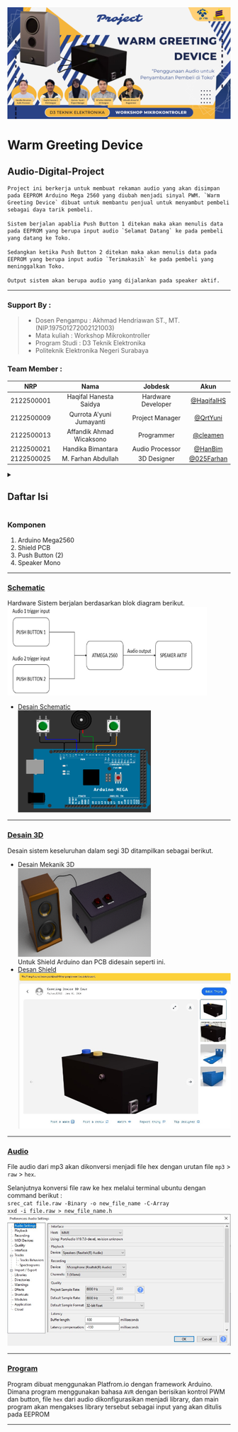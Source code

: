 <img src="assets/WARM_GREETING_DEVICE.png">

# Warm Greeting Device
## Audio-Digital-Project

    Project ini berkerja untuk membuat rekaman audio yang akan disimpan pada EEPROM Arduino Mega 2560 yang diubah menjadi sinyal PWM. `Warm Greeting Device` dibuat untuk membantu penjual untuk menyambut pembeli sebagai daya tarik pembeli.
    
    Sistem berjalan apablia Push Button 1 ditekan maka akan menulis data pada EEPROM yang berupa input audio `Selamat Datang` ke pada pembeli yang datang ke Toko. 
    
    Sedangkan ketika Push Button 2 ditekan maka akan menulis data pada EEPROM yang berupa input audio `Terimakasih` ke pada pembeli yang meninggalkan Toko. 
    
    Output sistem akan berupa audio yang dijalankan pada speaker aktif.
---

### Support By :
>- Dosen Pengampu : Akhmad Hendriawan ST., MT. (NIP.197501272002121003)
>- Mata kuliah : Workshop Mikrokontroller
>- Program Studi : D3 Teknik Elektronika
>- Politeknik Elektronika Negeri Surabaya<br>

### Team Member :
|      NRP      |       Nama      |    Jobdesk    |   Akun |
| :-----------:|:----------------:| :------------:| :-----:|
| 2122500001    | Haqifal Hanesta Saidya | Hardware Developer       | [@HaqifalHS](https://github.com/HaqifalHS)
| 2122500009    | Qurrota A'yuni Jumayanti        |   Project Manager | [@QrtYuni](https://github.com/QrtYuni)
| 2122500013    | Affandik Ahmad Wicaksono        |    Programmer      | [@cleamen](https://github.com/cleamen)
| 2122500021    | Handika Bimantara               | Audio Processor | [@HanBim](https://github.com/hanbima21)
| 2122500025    | M. Farhan Abdullah              | 3D Designer     | [@025Farhan](https://github.com/025Farhan)


<details>
  <summary><strong><h2>Daftar Isi</h2></strong></summary>
  <ul>
    <li><a href="#warm-greeting-device">Deskripsi Project</a></li>
    <li><a href="#support-by">Support</a></li>
    <li><a href="#team-member">Team Member</a></li>
    <li><a href="#daftar-isi">Daftar Isi</a></li>
    <li><a href="#komponen">Komponen</a></li>
    <li><a href="#schematic">Schematic</a></li>
    <li><a href="#desain-3d">3D Desain</a></li>
    <li><a href="#audio">Audio</a></li>
    <li><a href="#program">Program</a></li>
  </ul>

  </ul>
</details>

### Komponen
1. Arduino Mega2560
2. Shield PCB
3. Push Button (2)
4. Speaker Mono
--- 
### [Schematic](Schematic/Readme.md)
Hardware Sistem berjalan berdasarkan blok diagram berikut.
<img src="assets/Blok_Diagram_Sistem.jpg" width="450" height="200"><br>
- [Desain Schematic](Schematic/Schematic.pdf)<br>
  <img src="assets/schematic.png" width="300" height="230">

---
### [Desain 3D](3D/Readme.md)
Desain sistem keseluruhan dalam segi 3D ditampilkan sebagai berikut.
- Desain Mekanik 3D<br>
  <img src="assets/Mekanik.png" width="300" height="200"><br>
Untuk Shield Arduino dan PCB didesain seperti ini.
- [Desan Shield](3D/Desain_stl.rar)<br>
[![Cara Pembuatan 3D Shied Ardduino](3D/assets/Thingivers_3d.jpg)](https://youtu.be/owjvlIGOzr0?feature=shared)

---

### [Audio](Audio/Readme.md)
File audio dari mp3 akan dikonversi menjadi file hex dengan urutan file `mp3` > `raw` > `hex`.

Selanjutnya konversi file raw ke hex melalui terminal ubuntu dengan command berikut : <br>
`srec_cat file.raw -Binary -o new_file_name -C-Array`<br>
`xxd -i file.raw > new_file_name.h` <br>
[![Konversi Audop mp3 to hex](Audio/assets/Audacity_Setting.jpg)](https://youtu.be/vvN2oGWzwE8)


---
### [Program](Program/main.cpp)
Program dibuat menggunakan Platfrom.io dengan framework Arduino. Dimana program menggunakan bahasa `AVR` dengan berisikan kontrol PWM dan button, file `hex` dari audio dikonfigurasikan menjadi library, dan main program akan mengakses library tersebut sebagai input yang akan ditulis pada EEPROM

---
